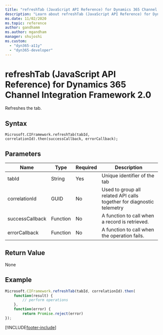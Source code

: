 ```yaml
---
title: "refreshTab (JavaScript API Reference) for Dynamics 365 Channel Integration Framework 2.0 | MicrosoftDocs"
description: "Learn about refreshTab (JavaScript API Reference) for Dynamics 365 Channel Integration Framework 2.0."
ms.date: 11/02/2020
ms.topic: reference
author: gandhamm
ms.author: mgandham
manager: shujoshi
ms.custom: 
  - "dyn365-a11y"
  - "dyn365-developer"
---
```


# refreshTab (JavaScript API Reference) for Dynamics 365 Channel Integration Framework 2.0

 

Refreshes the tab.

## Syntax

`Microsoft.CIFramework.refreshTab(tabId, correlationId).then(successCallback, errorCallback);`

## Parameters

| **Name**        | **Type** | **Required** | **Description**                                                       |
|-----------------|----------|--------------|-----------------------------------------------------------------------|
| tabId           | String   | Yes          | Unique identifier of the tab                                          |
| correlationId   | GUID     | No           | Used to group all related API calls together for diagnostic telemetry |
| successCallback | Function | No           | A function to call when a record is retrieved.                        |
| errorCallback   | Function | No           | A function to call when the operation fails.                          |

## Return Value

None

## Example

```javascript
Microsoft.CIFramework.refreshTab(tabId, correlationId).then(
    function(result) {
        // perform operations
    },
    function(error) {
        return Promise.reject(error)
});
```


[!INCLUDE[footer-include](../../../../../includes/footer-banner.md)]
